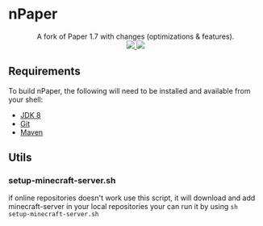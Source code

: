 # nPaper
<p align="center">
A fork of Paper 1.7 with changes (optimizations & features).
  <br>
  <a href="https://travis-ci.com/sathonay/nPaper">
    <img src="https://img.shields.io/travis/com/sathonay/nPaper?style=flat-square&logo=travis&label=TravisCI">
  </a>
  <a href="https://discord.gg/sjUdv7G9C8">
    <img src="https://img.shields.io/discord/772215646959960085.svg?style=flat-square&logo=discord&logoColor=fff&label=Discord&color=7389d8">
  </a>
</p>

Requirements
------------

To build nPaper, the following will need to be installed and available from your shell:

* [JDK 8](http://www.oracle.com/technetwork/java/javase/downloads/jdk8-downloads-2133151.html)
* [Git](https://git-scm.com)
* [Maven](https://maven.apache.org)

Utils
------------
### setup-minecraft-server.sh ###
if online repositories doesn't work use this script, it will download and add minecraft-server in your local repositories
your can run it by using `sh setup-minecraft-server.sh`
